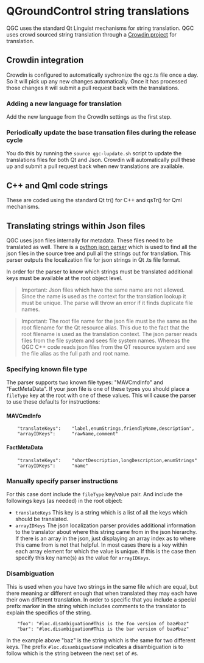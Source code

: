 # QGroundControl string translations

QGC uses the standard Qt Linguist mechanisms for string translation. QGC uses crowd sourced string translation through a [Crowdin project](https://crowdin.com/project/qgroundcontrol) for translation.

## Crowdin integration
Crowdin is configured to automatically sychronize the qgc.ts file once a day. So it will pick up any new changes automatically. Once it has processed those changes it will submit a pull request back with the translations.

### Adding a new language for translation
Add the new language from the CrowdIn settings as the first step.

### Periodically update the base transation files during the release cycle
You do this by running the `source qgc-lupdate.sh` script to update the translations files for both Qt and Json. Crowdin will automatically pull these up and submit a pull request back when new translations are available.

## C++ and Qml code strings
These are coded using the standard Qt tr() for C++ and qsTr() for Qml mechanisms.

## Translating strings within Json files
QGC uses json files internally for metadata. These files need to be translated as well. There is a [python json parser](https://github.com/mavlink/qgroundcontrol/blob/master/translations/qgc-lupdate-json.py) which is used to find all the json files in the source tree and pull all the strings out for translation. This parser outputs the localization file for json strings in Qt .ts file format.

In order for the parser to know which strings must be translated additional keys must be available at the root object level.

> Important: Json files which have the same name are not allowed. Since the name is used as the context for the translation lookup it must be unique. The parse will throw an error if it finds duplicate file names.

> Important: The root file name for the json file must be the same as the root filename for the Qt resource alias. This due to the fact that the root filename is used as the translation context. The json parser reads files from the file system and sees file system names. Whereas the QGC C++ code reads json files from the QT resource system and see the file alias as the full path and root name.

### Specifying known file type
The parser supports two known file types: "MAVCmdInfo" and "FactMetaData". If your json file is one of these types you should place a `fileType` key at the root with one of these values. This will cause the parser to use these defaults for instructions:

#### MAVCmdInfo
```
    "translateKeys":    "label,enumStrings,friendlyName,description",
    "arrayIDKeys":      "rawName,comment"
```
#### FactMetaData
```
    "translateKeys":    "shortDescription,longDescription,enumStrings"
    "arrayIDKeys":      "name"
```

### Manually specify parser instructions
For this case dont include the `fileType` key/value pair. And include the followings keys (as needed) in the root object:

* `translateKeys` This key is a string which is a list of all the keys which should be translated.  
* `arrayIDKeys` The json localization parser provides additional information to the translator about where this string came from in the json hierarchy. If there is an array in the json, just displaying an array index as to where this came from is not that helpful. In most cases there is a key within each array element for which the value is unique. If this is the case then specify this key name(s) as the value for `arrayIDKeys`.

### Disambiguation
This is used when you have two strings in the same file which are equal, but there meaning ar different enough that when translated they may each have their own different translation. In order to specific that you include a special prefix marker in the string which includes comments to the translator to explain the specifics of the string.

```
    "foo": "#loc.disambiguation#This is the foo version of baz#baz"
    "bar": "#loc.disambiguation#This is the bar version of baz#baz"
```

In the example above "baz" is the string which is the same for two different keys. The prefix `#loc.disambiguation#` indicates a disambiguation is to follow which is the string between the next set of `#`s.

